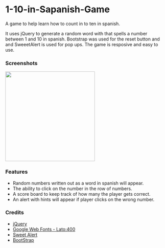 # 1-10-in-Sapanish-Game

A game to help learn how to count in to ten in spanish.

It uses jQuery to generate a random word with that spells a number between 1 and 10 in spanish.
Bootstrap was used for the reset button and and SweeetAlert is used for pop ups. 
The game is resposive and easy to use. 


### Screenshots
<img src="img/Screen shot of game.png" width="280">

### Features
* Random numbers written out as a word in spanish will appear. 
* The ability to click on the number in the row of numbers.
* A score board to keep track of how many the player gets correct.
* An alert with hints will appear if player clicks on the wrong number.

### Credits
* [jQuery](http://jquery.com)
* [Google Web Fonts - Lato:400](http://google.com/fonts)
* [Sweet Alert](http://t4t5.github.io/sweetalert/)
* [BootStrap](https://netdna.bootstrapcdn.com)

